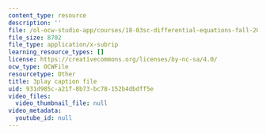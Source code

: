 ```yaml
---
content_type: resource
description: ''
file: /ol-ocw-studio-app/courses/18-03sc-differential-equations-fall-2011/931d985ca21f8b73bc78152b4dbdff5e_JbuG6u2ko_0.srt
file_size: 8702
file_type: application/x-subrip
learning_resource_types: []
license: https://creativecommons.org/licenses/by-nc-sa/4.0/
ocw_type: OCWFile
resourcetype: Other
title: 3play caption file
uid: 931d985c-a21f-8b73-bc78-152b4dbdff5e
video_files:
  video_thumbnail_file: null
video_metadata:
  youtube_id: null
---
```

